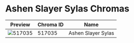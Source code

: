 # Ashen Slayer Sylas Chromas



| Preview | Chroma ID | Name |
|---------|-----------|------|
| ![517035](https://raw.communitydragon.org/latest/plugins/rcp-be-lol-game-data/global/default/v1/champion-chroma-images/517/517035.png) | 517035 | Ashen Slayer Sylas |